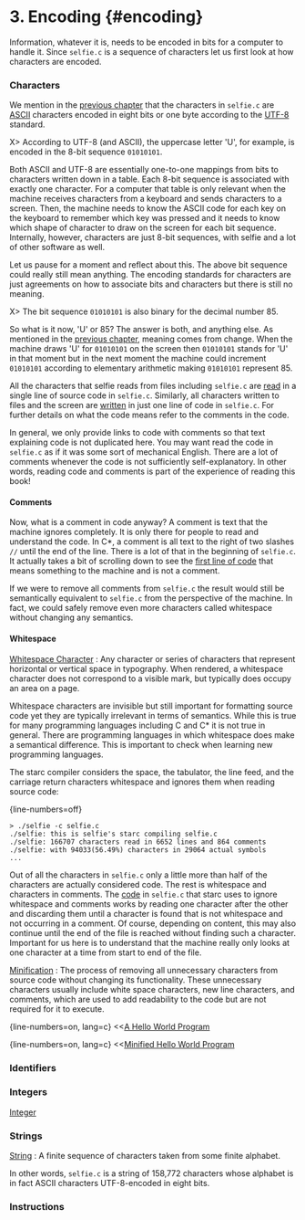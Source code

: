 # 3. Encoding {#encoding}

Information, whatever it is, needs to be encoded in bits for a computer to handle it. Since `selfie.c` is a sequence of characters let us first look at how characters are encoded.

### Characters

We mention in the [previous chapter](#semantics) that the characters in `selfie.c` are [ASCII](https://en.wikipedia.org/wiki/ASCII "ASCII") characters encoded in eight bits or one byte according to the [UTF-8](https://en.wikipedia.org/wiki/UTF-8 "UTF-8") standard.

X> According to UTF-8 (and ASCII), the uppercase letter 'U', for example, is encoded in the 8-bit sequence `01010101`.

Both ASCII and UTF-8 are essentially one-to-one mappings from bits to characters written down in a table. Each 8-bit sequence is associated with exactly one character. For a computer that table is only relevant when the machine receives characters from a keyboard and sends characters to a screen. Then, the machine needs to know the ASCII code for each key on the keyboard to remember which key was pressed and it needs to know which shape of character to draw on the screen for each bit sequence. Internally, however, characters are just 8-bit sequences, with selfie and a lot of other software as well.

Let us pause for a moment and reflect about this. The above bit sequence could really still mean anything. The encoding standards for characters are just agreements on how to associate bits and characters but there is still no meaning.

X> The bit sequence `01010101` is also binary for the decimal number 85.

So what is it now, 'U' or 85? The answer is both, and anything else. As mentioned in the [previous chapter](#semantics), meaning comes from change. When the machine draws 'U' for `01010101` on the screen then `01010101` stands for 'U' in that moment but in the next moment the machine could increment `01010101` according to elementary arithmetic making `01010101` represent 85.

All the characters that selfie reads from files including `selfie.c` are [read](http://github.com/cksystemsteaching/selfie/blob/58503341fdff87ef993b469bc6353d75dd8ee9fd/selfie.c#L1595) in a single line of source code in `selfie.c`. Similarly, all characters written to files and the screen are [written](http://github.com/cksystemsteaching/selfie/blob/58503341fdff87ef993b469bc6353d75dd8ee9fd/selfie.c#L1469) in just one line of code in `selfie.c`. For further details on what the code means refer to the comments in the code.

In general, we only provide links to code with comments so that text explaining code is not duplicated here. You may want read the code in `selfie.c` as if it was some sort of mechanical English. There are a lot of comments whenever the code is not sufficiently self-explanatory. In other words, reading code and comments is part of the experience of reading this book!

#### Comments

Now, what is a comment in code anyway? A comment is text that the machine ignores completely. It is only there for people to read and understand the code. In C\*, a comment is all text to the right of two slashes `//` until the end of the line. There is a lot of that in the beginning of `selfie.c`. It actually takes a bit of scrolling down to see the [first line of code](http://github.com/cksystemsteaching/selfie/blob/0d76fc92d8a79db612973153d133f14eb35efae6/selfie.c#L76) that means something to the machine and is not a comment.

If we were to remove all comments from `selfie.c` the result would still be semantically equivalent to `selfie.c` from the perspective of the machine. In fact, we could safely remove even more characters called whitespace without changing any semantics.

#### Whitespace

[Whitespace Character](https://en.wikipedia.org/wiki/Whitespace_character "Whitespace Character")
: Any character or series of characters that represent horizontal or vertical space in typography. When rendered, a whitespace character does not correspond to a visible mark, but typically does occupy an area on a page.

Whitespace characters are invisible but still important for formatting source code yet they are typically irrelevant in terms of semantics. While this is true for many programming languages including C and C\* it is not true in general. There are programming languages in which whitespace does make a semantical difference. This is important to check when learning new programming languages.

The starc compiler considers the space, the tabulator, the line feed, and the carriage return characters whitespace and ignores them when reading source code:

{line-numbers=off}
```
> ./selfie -c selfie.c
./selfie: this is selfie's starc compiling selfie.c
./selfie: 166707 characters read in 6652 lines and 864 comments
./selfie: with 94033(56.49%) characters in 29064 actual symbols
...
```

Out of all the characters in `selfie.c` only a little more than half of the characters are actually considered code. The rest is whitespace and characters in comments. The [code](http://github.com/cksystemsteaching/selfie/blob/1de4c78a109a13e384aa2e4b8b126227b08f0e9a/selfie.c#L1710-L1770) in `selfie.c` that starc uses to ignore whitespace and comments works by reading one character after the other and discarding them until a character is found that is not whitespace and not occurring in a comment. Of course, depending on content, this may also continue until the end of the file is reached without finding such a character. Important for us here is to understand that the machine really only looks at one character at a time from start to end of the file.

[Minification](https://en.wikipedia.org/wiki/Minification_(programming) "Minification")
: The process of removing all unnecessary characters from source code without changing its functionality. These unnecessary characters usually include white space characters, new line characters, and comments, which are used to add readability to the code but are not required for it to execute.

{line-numbers=on, lang=c}
<<[A Hello World Program](code/hello-world.c)

{line-numbers=on, lang=c}
<<[Minified Hello World Program](code/hello-world-minified.c)

### Identifiers

### Integers

[Integer](http://github.com/cksystemsteaching/selfie/blob/fa735a8561db58718cb58015bba8220a058c1c28/selfie.c#L1726-L1767 "Integer")

### Strings

[String](https://en.wikipedia.org/wiki/String_(computer_science) "String")
: A finite sequence of characters taken from some finite alphabet.

In other words, `selfie.c` is a string of 158,772 characters whose alphabet is in fact ASCII characters UTF-8-encoded in eight bits.

### Instructions
